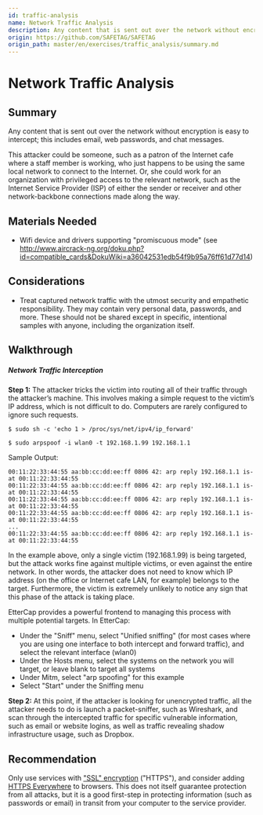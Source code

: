 ```yaml
---
id: traffic-analysis
name: Network Traffic Analysis
description: Any content that is sent out over the network without encryption is easy to intercept; this includes email, web...
origin: https://github.com/SAFETAG/SAFETAG
origin_path: master/en/exercises/traffic_analysis/summary.md
---
```

# Network Traffic Analysis

## Summary

Any content that is sent out over the network without encryption is easy to intercept; this includes email, web passwords, and chat messages.

This attacker could be someone, such as a patron of the Internet cafe where a staff member is working, who just happens to be using the same local network to connect to the Internet. Or, she could work for an organization with privileged access to the relevant network, such as the Internet Service Provider (ISP) of either the sender or receiver and other network-backbone connections made along the way.


## Materials Needed

* Wifi device and drivers supporting "promiscuous mode" (see http://www.aircrack-ng.org/doku.php?id=compatible_cards&DokuWiki=a36042531edb54f9b95a76ff61d77d14)

## Considerations

* Treat captured network traffic with the utmost security and empathetic
responsibility. They may contain very personal data, passwords, and more. These
should not be shared except in specific, intentional samples with anyone, including
the organization itself.

## Walkthrough

##### Network Traffic Interception

**Step 1:** The attacker tricks the victim into routing all of their traffic through the attacker’s machine. This involves making a simple request to the victim’s IP address, which is not difficult to do. Computers are rarely configured to ignore such requests.

```
$ sudo sh -c 'echo 1 > /proc/sys/net/ipv4/ip_forward'

$ sudo arpspoof -i wlan0 -t 192.168.1.99 192.168.1.1
```

Sample Output:

```
00:11:22:33:44:55 aa:bb:cc:dd:ee:ff 0806 42: arp reply 192.168.1.1 is-at 00:11:22:33:44:55
00:11:22:33:44:55 aa:bb:cc:dd:ee:ff 0806 42: arp reply 192.168.1.1 is-at 00:11:22:33:44:55
00:11:22:33:44:55 aa:bb:cc:dd:ee:ff 0806 42: arp reply 192.168.1.1 is-at 00:11:22:33:44:55
00:11:22:33:44:55 aa:bb:cc:dd:ee:ff 0806 42: arp reply 192.168.1.1 is-at 00:11:22:33:44:55
...
00:11:22:33:44:55 aa:bb:cc:dd:ee:ff 0806 42: arp reply 192.168.1.1 is-at 00:11:22:33:44:55
```

In the example above, only a single victim (192.168.1.99) is being targeted, but the attack works fine against multiple victims, or even against the entire network. In other words, the attacker does not need to know which IP address (on the office or Internet cafe LAN, for example) belongs to the target. Furthermore, the victim is extremely unlikely to notice any sign that this phase of the attack is taking place.

EtterCap provides a powerful frontend to managing this process with multiple potential targets.  In EtterCap:

* Under the "Sniff" menu, select "Unified sniffing" (for most cases where you are using one interface to both intercept and forward traffic), and select the relevant interface (wlan0)
* Under the Hosts menu, select the systems on the network you will target, or leave blank to target all systems
* Under Mitm, select "arp spoofing" for this example
* Select "Start" under the Sniffing menu

<!-- Ettercap Screenshot -->

**Step 2:** At this point, if the attacker is looking for unencrypted traffic, all the attacker needs to do is launch a packet-sniffer, such as Wireshark, and scan through the intercepted traffic for specific vulnerable information, such as email or website logins, as well as traffic revealing shadow infrastructure usage, such as Dropbox.

<!-- Wireshark screenshot -->

## Recommendation

Only use services with ["SSL" encryption](https://securityinabox.org/en/guide/secure-communication) ("HTTPS"), and consider adding [HTTPS Everywhere](https://www.eff.org/https-everywhere) to browsers. This does not itself guarantee protection from all attacks, but it is a good first-step in protecting information (such as passwords or email) in transit from your computer to the service provider.
